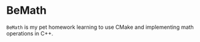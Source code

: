 BeMath
=========================

`BeMath` is my pet homework learning to use CMake and implementing math operations in C++. 
